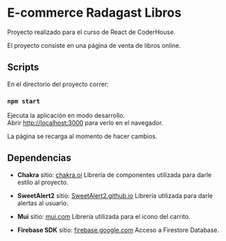 # E-commerce Radagast Libros 

Proyecto realizado para el curso de React de CoderHouse.

El proyecto consiste en una página de venta de libros online.

 
## Scripts

En el directorio del proyecto correr:

### `npm start`

Ejecuta la aplicación en modo desarrollo.\
Abrir [http://localhost:3000](http://localhost:3000) para verlo en el navegador.

La página se recarga al momento de hacer cambios.

## Dependencias

* **Chakra** sitio: [chakra.oi](https://chakra-ui.com/)
Librería de componentes utilizada para darle estilo al proyecto.

* **SweetAlert2** sitio: [SweetAlert2.github.io](https://sweetalert2.github.io/)
Librería utilizada para darle alertas al usuario.

* **Mui** sitio: [mui.com](https://mui.com/)
Librería utilizada para el icono del carrito.

* **Firebase SDK** sitio: [firebase.google.com](https://firebase.google.com/)
Acceso a Firestore Database.

